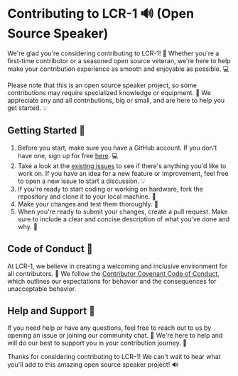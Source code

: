 # Contributing to LCR-1 🔊 (Open Source Speaker)

We're glad you're considering contributing to LCR-1! 🎉 Whether you're a first-time contributor or a seasoned open source veteran, we're here to help make your contribution experience as smooth and enjoyable as possible. 💻

Please note that this is an open source speaker project, so some contributions may require specialized knowledge or equipment. 🔧 We appreciate any and all contributions, big or small, and are here to help you get started. 💡

## Getting Started 🚀

1. Before you start, make sure you have a GitHub account. If you don't have one, sign up for free [here](https://github.com/join). 💻
2. Take a look at the [existing issues](https://github.com/LydByDissing/lcr-on-wall-speaker/issues) to see if there's anything you'd like to work on. If you have an idea for a new feature or improvement, feel free to open a new issue to start a discussion. 💡
3. If you're ready to start coding or working on hardware, fork the repository and clone it to your local machine. 💾
4. Make your changes and test them thoroughly. 🔧
5. When you're ready to submit your changes, create a pull request. Make sure to include a clear and concise description of what you've done and why. 📝

## Code of Conduct 🤝

At LCR-1, we believe in creating a welcoming and inclusive environment for all contributors. 🙏 We follow the [Contributor Covenant Code of Conduct](https://www.contributor-covenant.org/version/1/4/code-of-conduct), which outlines our expectations for behavior and the consequences for unacceptable behavior.

## Help and Support 💬

If you need help or have any questions, feel free to reach out to us by opening an issue or joining our community chat. 💬 We're here to help and will do our best to support you in your contribution journey. 💪

Thanks for considering contributing to LCR-1! We can't wait to hear what you'll add to this amazing open source speaker project! 🔊
